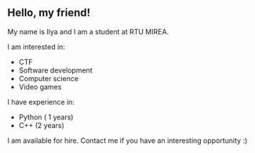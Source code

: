 ## Hello, my friend!
My name is Ilya and I am a student at RTU MIREA.


I am interested in:
- CTF
- Software development
- Computer science
- Video games

I have experience in:
- Python ( 1 years)
- C++ (2 years)


I am available for hire. Contact me if you have an interesting opportunity :)
